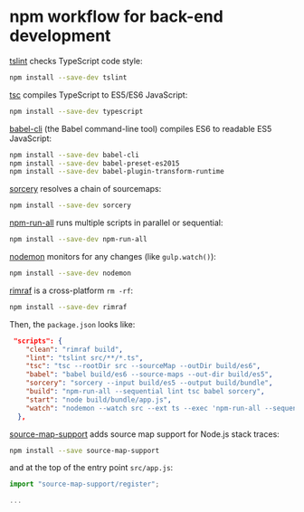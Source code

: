 # npm workflow for back-end development

[tslint](https://github.com/palantir/tslint) checks TypeScript code style:

```sh
npm install --save-dev tslint
```

[tsc](https://github.com/Microsoft/TypeScript) compiles TypeScript to ES5/ES6 JavaScript:
```sh
npm install --save-dev typescript
```

[babel-cli](https://github.com/babel/babel/tree/master/packages/babel-cli) (the Babel command-line tool) compiles ES6 to readable ES5 JavaScript:

```sh
npm install --save-dev babel-cli
npm install --save-dev babel-preset-es2015
npm install --save-dev babel-plugin-transform-runtime
```

[sorcery](https://github.com/Rich-Harris/sorcery) resolves a chain of sourcemaps:

```sh
npm install --save-dev sorcery
```

[npm-run-all](https://github.com/mysticatea/npm-run-all) runs multiple scripts in parallel or sequential:

```sh
npm install --save-dev npm-run-all
```

[nodemon](https://github.com/remy/nodemon) monitors for any changes (like `gulp.watch()`):

```sh
npm install --save-dev nodemon
```

[rimraf](https://github.com/isaacs/rimraf) is a cross-platform `rm -rf`:

```sh
npm install --save-dev rimraf
```

Then, the `package.json` looks like:

```json
 "scripts": {
    "clean": "rimraf build",
    "lint": "tslint src/**/*.ts",
    "tsc": "tsc --rootDir src --sourceMap --outDir build/es6",
    "babel": "babel build/es6 --source-maps --out-dir build/es5",
    "sorcery": "sorcery --input build/es5 --output build/bundle",
    "build": "npm-run-all --sequential lint tsc babel sorcery",
    "start": "node build/bundle/app.js",
    "watch": "nodemon --watch src --ext ts --exec 'npm-run-all --sequential build start'"
  },
```

[source-map-support](https://github.com/evanw/node-source-map-support) adds source map support for Node.js stack traces:

```sh
npm install --save source-map-support
```

and at the top of the entry point `src/app.js`:

```js
import "source-map-support/register";

...
```
